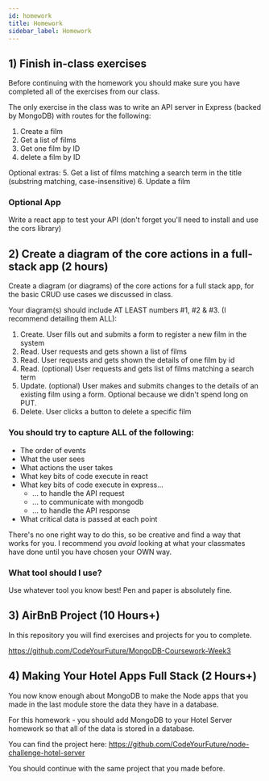 ```yaml
---
id: homework
title: Homework
sidebar_label: Homework
---
```


## 1) Finish in-class exercises

Before continuing with the homework you should make sure you have completed all of the exercises from our class.

The only exercise in the class was to write an API server in Express (backed by MongoDB) with routes for the following:

1. Create a film
2. Get a list of films
3. Get one film by ID
4. delete a film by ID

Optional extras: 5. Get a list of films matching a search term in the title (substring matching, case-insensitive) 6. Update a film

### Optional App

Write a react app to test your API (don't forget you'll need to install and use the cors library)

## 2) Create a diagram of the core actions in a full-stack app (2 hours)

Create a diagram (or diagrams) of the core actions for a full stack app, for the basic CRUD use cases we discussed in class.

Your diagram(s) should include AT LEAST numbers #1, #2 & #3. (I recommend detailing them ALL):

1. Create. User fills out and submits a form to register a new film in the system
2. Read. User requests and gets shown a list of films
3. Read. User requests and gets shown the details of one film by id
4. Read. (optional) User requests and gets list of films matching a search term
5. Update. (optional) User makes and submits changes to the details of an existing film using a form. Optional because we didn't spend long on PUT.
6. Delete. User clicks a button to delete a specific film

### You should try to capture ALL of the following:

- The order of events
- What the user sees
- What actions the user takes
- What key bits of code execute in react
- What key bits of code execute in express...
  - ... to handle the API request
  - ... to communicate with mongodb
  - ... to handle the API response
- What critical data is passed at each point

There's no one right way to do this, so be creative and find a way that works for you. I recommend you _avoid_ looking at what your classmates have done until you have chosen your OWN way.

### What tool should I use?

Use whatever tool you know best! Pen and paper is absolutely fine.

## 3) AirBnB Project (10 Hours+)

In this repository you will find exercises and projects for you to complete.

https://github.com/CodeYourFuture/MongoDB-Coursework-Week3

## 4) Making Your Hotel Apps Full Stack (2 Hours+)

You now know enough about MongoDB to make the Node apps that you made in the last module store the data they have in a database.

For this homework - you should add MongoDB to your Hotel Server homework so that all of the data is stored in a database.

You can find the project here:
https://github.com/CodeYourFuture/node-challenge-hotel-server

You should continue with the same project that you made before.
